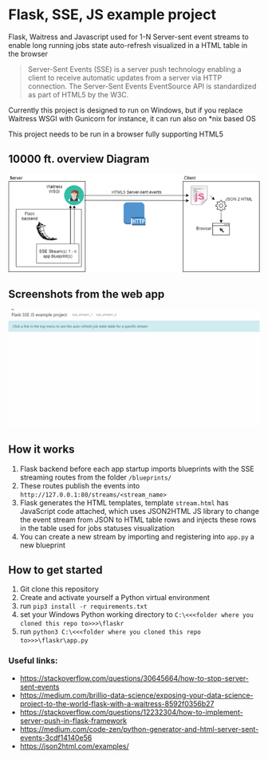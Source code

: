# Flask, SSE, JS example project
Flask, Waitress and Javascript used for 1-N Server-sent event streams to enable long running jobs state auto-refresh visualized in a HTML table in the browser

> Server-Sent Events (SSE) is a server push technology enabling a client to receive automatic updates from a server via HTTP connection. The Server-Sent Events EventSource API is standardized as part of HTML5 by the W3C.

Currently this project is designed to run on Windows, but if you replace Waitress WSGI with Gunicorn for instance, it can
run also on *nix based OS

This project needs to be run in a browser fully supporting HTML5 

## 10000 ft. overview Diagram
![alt text][diagram]

[diagram]: https://github.com/datahappy1/flask_sse_example_project/blob/master/flaskr/docs/diagram.png "diagram"

## Screenshots from the web app
![alt text][screens]

[screens]: https://github.com/datahappy1/flask_sse_example_project/blob/master/flaskr/docs/screens.gif "screens"


## How it works
1) Flask backend before each app startup imports blueprints with the SSE streaming routes from the folder `/blueprints/`
2) These routes publish the events into `http://127.0.0.1:80/streams/<stream_name>`
3) Flask generates the HTML templates, template `stream.html` has JavaScript code attached, which uses
JSON2HTML JS library to change the event stream from JSON to HTML table rows and injects these rows in the 
table used for jobs statuses visualization
4) You can create a new stream by importing and registering into `app.py` a new blueprint


## How to get started
1) Git clone this repository
2) Create and activate yourself a Python virtual environment
3) run `pip3 install -r requirements.txt`
4) set your Windows Python working directory to `C:\<<<folder where you cloned this repo to>>>\flaskr`
5) run `python3 C:\<<<folder where you cloned this repo to>>>\flaskr\app.py`

### Useful links:
- https://stackoverflow.com/questions/30645664/how-to-stop-server-sent-events 
- https://medium.com/brillio-data-science/exposing-your-data-science-project-to-the-world-flask-with-a-waitress-8592f0356b27
- https://stackoverflow.com/questions/12232304/how-to-implement-server-push-in-flask-framework
- https://medium.com/code-zen/python-generator-and-html-server-sent-events-3cdf14140e56
- https://json2html.com/examples/
